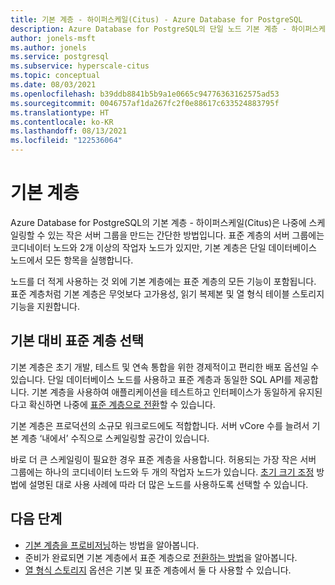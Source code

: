 ```yaml
---
title: 기본 계층 - 하이퍼스케일(Citus) - Azure Database for PostgreSQL
description: Azure Database for PostgreSQL의 단일 노드 기본 계층 - 하이퍼스케일(Citus)
author: jonels-msft
ms.author: jonels
ms.service: postgresql
ms.subservice: hyperscale-citus
ms.topic: conceptual
ms.date: 08/03/2021
ms.openlocfilehash: b39ddb8841b5b9a1e0665c94776363162575ad53
ms.sourcegitcommit: 0046757af1da267fc2f0e88617c633524883795f
ms.translationtype: HT
ms.contentlocale: ko-KR
ms.lasthandoff: 08/13/2021
ms.locfileid: "122536064"
---
```

# <a name="basic-tier"></a>기본 계층

Azure Database for PostgreSQL의 기본 계층 - 하이퍼스케일(Citus)은 나중에 스케일링할 수 있는 작은 서버 그룹을 만드는 간단한 방법입니다. 표준 계층의 서버 그룹에는 코디네이터 노드와 2개 이상의 작업자 노드가 있지만, 기본 계층은 단일 데이터베이스 노드에서 모든 항목을 실행합니다.

노드를 더 적게 사용하는 것 외에 기본 계층에는 표준 계층의 모든 기능이 포함됩니다. 표준 계층처럼 기본 계층은 무엇보다 고가용성, 읽기 복제본 및 열 형식 테이블 스토리지 기능을 지원합니다.

## <a name="choosing-basic-vs-standard-tier"></a>기본 대비 표준 계층 선택

기본 계층은 초기 개발, 테스트 및 연속 통합을 위한 경제적이고 편리한 배포 옵션일 수 있습니다. 단일 데이터베이스 노드를 사용하고 표준 계층과 동일한 SQL API를 제공합니다. 기본 계층을 사용하여 애플리케이션을 테스트하고 인터페이스가 동일하게 유지된다고 확신하면 나중에 [표준 계층으로 전환](howto-hyperscale-scale-grow.md#add-worker-nodes)할 수 있습니다.

기본 계층은 프로덕션의 소규모 워크로드에도 적합합니다. 서버 vCore 수를 늘려서 기본 계층 ‘내에서’ 수직으로 스케일링할 공간이 있습니다.

바로 더 큰 스케일링이 필요한 경우 표준 계층을 사용합니다. 허용되는 가장 작은 서버 그룹에는 하나의 코디네이터 노드와 두 개의 작업자 노드가 있습니다. [초기 크기 조정](howto-hyperscale-scale-initial.md) 방법에 설명된 대로 사용 사례에 따라 더 많은 노드를 사용하도록 선택할 수 있습니다.

## <a name="next-steps"></a>다음 단계

* [기본 계층을 프로비저닝](quickstart-create-hyperscale-basic-tier.md)하는 방법을 알아봅니다.
* 준비가 완료되면 기본 계층에서 표준 계층으로 [전환하는 방법](howto-hyperscale-scale-grow.md#add-worker-nodes)을 알아봅니다.
* [열 형식 스토리지](concepts-hyperscale-columnar.md) 옵션은 기본 및 표준 계층에서 둘 다 사용할 수 있습니다.
